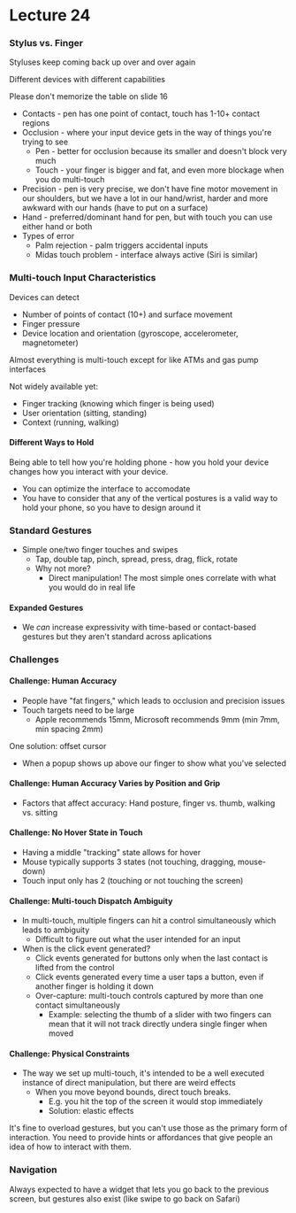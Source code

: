 # Lecture 24

### Stylus vs. Finger

Styluses keep coming back up over and over again

Different devices with different capabilities

Please don't memorize the table on slide 16

* Contacts - pen has one point of contact, touch has 1-10+ contact regions
* Occlusion - where your input device gets in the way of things you're trying to see
  * Pen - better for occlusion because its smaller and doesn't block very much
  * Touch - your finger is bigger and fat, and even more blockage when you do multi-touch
* Precision - pen is very precise, we don't have fine motor movement in our shoulders, but we have a lot in our hand/wrist, harder and more awkward with our hands (have to put on a surface)
* Hand - preferred/dominant hand for pen, but with touch you can use either hand or both
* Types of error 
  * Palm rejection - palm triggers accidental inputs
  * Midas touch problem - interface always active (Siri is similar)

### Multi-touch Input Characteristics

Devices can detect

* Number of points of contact (10+) and surface movement
* Finger pressure
* Device location and orientation (gyroscope, accelerometer, magnetometer)

Almost everything is multi-touch except for like ATMs and gas pump interfaces

Not widely available yet:

* Finger tracking (knowing which finger is being used)
* User orientation (sitting, standing)
* Context (running, walking)

#### Different Ways to Hold

Being able to tell how you're holding phone - how you hold your device changes how you interact with your device.

* You can optimize the interface to accomodate
* You have to consider that any of the vertical postures is a valid way to hold your phone, so you have to design around it

### Standard Gestures

* Simple one/two finger touches and swipes
  * Tap, double tap, pinch, spread, press, drag, flick, rotate
  * Why not more?
    * Direct manipulation! The most simple ones correlate with what you would do in real life

#### Expanded Gestures

* We *can* increase expressivity with time-based or contact-based gestures but they aren't standard across aplications

### Challenges

#### Challenge: Human Accuracy

* People have "fat fingers," which leads to occlusion and precision issues
* Touch targets need to be large
  * Apple recommends 15mm, Microsoft recommends 9mm (min 7mm, min spacing 2mm)

One solution: offset cursor

* When a popup shows up above our finger to show what you've selected

#### Challenge: Human Accuracy Varies by Position and Grip

* Factors that affect accuracy: Hand posture, finger vs. thumb, walking vs. sitting

#### Challenge: No Hover State in Touch

* Having a middle "tracking" state allows for hover
* Mouse typically supports 3 states (not touching, dragging, mouse-down)
* Touch input only has 2 (touching or not touching the screen)

#### Challenge: Multi-touch Dispatch Ambiguity

* In multi-touch, multiple fingers can hit a control simultaneously which leads to ambiguity
  * Difficult to figure out what the user intended for an input
* When is the click event generated?
  * Click events generated for buttons only when the last contact is lifted from the control
  * Click events generated every time a user taps a button, even if another finger is holding it down
  * Over-capture: multi-touch controls captured by more than one contact simultaneously
    * Example: selecting the thumb of a slider with two fingers can mean that it will not track directly undera single finger when moved

#### Challenge: Physical Constraints

* The way we set up multi-touch, it's intended to be a well executed instance of direct manipulation, but there are weird effects
  * When you move beyond bounds, direct touch breaks.
    * E.g. you hit the top of the screen it would stop immediately
    * Solution: elastic effects

It's fine to overload gestures, but you can't use those as the primary form of interaction. You need to provide hints or affordances that give people an idea of how to interact with them.

### Navigation

Always expected to have a widget that lets you go back to the previous screen, but gestures also exist (like swipe to go back on Safari)